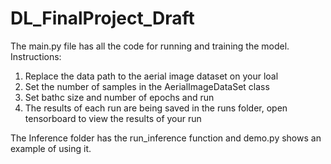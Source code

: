 # DL_FinalProject_Draft

The main.py file has all the code for running and training the model. 
Instructions:
 1) Replace the data path to the aerial image dataset on your loal
 2) Set the number of samples in the AerialImageDataSet class
 3) Set bathc size and number of epochs and run
 4) The results of each run are being saved in the runs folder, open tensorboard to view the results of your run
 
 The Inference folder has the run_inference function and demo.py shows an example of using it.
